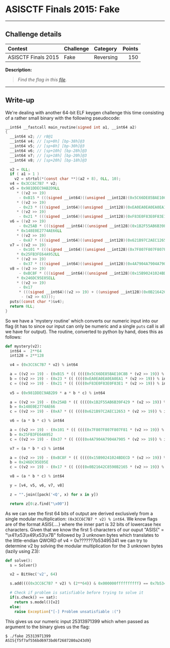 # ASISCTF Finals 2015: Fake

----------
## Challenge details
| Contest        | Challenge     | Category  | Points |
|:---------------|:--------------|:----------|-------:|
| ASISCTF Finals 2015 | Fake | Reversing |    150 |

**Description:**
>*Find the flag in this [file](challenge/fake).*

----------
## Write-up

We're dealing with another 64-bit ELF keygen challenge this time consisting of a rather small binary with the following pseudocode:

```c
__int64 __fastcall main_routine(signed int a1, __int64 a2)
{
  __int64 v2; // r8@1
  __int64 v4; // [sp+0h] [bp-38h]@3
  __int64 v5; // [sp+8h] [bp-30h]@3
  __int64 v6; // [sp+10h] [bp-28h]@3
  __int64 v7; // [sp+18h] [bp-20h]@3
  __int64 v8; // [sp+20h] [bp-18h]@3

  v2 = 0LL;
  if ( a1 > 1 )
    v2 = strtol(*(const char **)(a2 + 8), 0LL, 10);
  v4 = 0x3CC6C7B7 * v2;
  v5 = 0x981DDEC9AB2D9LL
     * ((v2 >> 19)
      - 0xB15 * (((signed __int64)((unsigned __int128)(0x5C66DE85BAE10C8BLL * (v2 >> 19)) >> 64) >> 10) - (v2 >> 63)))
     * ((v2 >> 19)
      - 0x23 * (((signed __int64)((unsigned __int128)(0xEA0EA0EA0EA0EA1LL * (v2 >> 19)) >> 64) >> 1) - (v2 >> 63)))
     * ((v2 >> 19)
      - 0x21 * (((signed __int64)((unsigned __int128)(0xF83E0F83E0F83E1LL * (v2 >> 19)) >> 64) >> 1) - (v2 >> 63)));
  v6 = ((v2 >> 19)
      - 0x25AB * (((signed __int64)((unsigned __int128)(0x1B2F55AB6B39F429LL * (v2 >> 19)) >> 64) >> 10) - (v2 >> 63)))
     * 0x148E0E2774AE66LL
     * ((v2 >> 19)
      - 0xA7 * (((signed __int64)((unsigned __int128)(0x621B97C2AEC12653LL * (v2 >> 19)) >> 64) >> 6) - (v2 >> 63)));
  v7 = ((v2 >> 19)
      - 0x101 * (((signed __int64)((unsigned __int128)(0x7F807F807F807F81LL * (v2 >> 19)) >> 64) >> 7) - (v2 >> 63)))
     * 0x25FB3FE64A952LL
     * ((v2 >> 19)
      - 0x37 * (((signed __int64)((unsigned __int128)(0x4A7904A7904A7905LL * (v2 >> 19)) >> 64) >> 4) - (v2 >> 63)));
  v8 = ((v2 >> 19)
      - 0xBC8F * (((signed __int64)((unsigned __int128)(0x15B90241024BDECDLL * (v2 >> 19)) >> 64) >> 12) - (v2 >> 63)))
     * 0x246DC95E05ELL
     * ((v2 >> 19)
      - 0x17
      * (((signed __int64)((v2 >> 19) + ((unsigned __int128)(0x0B21642C8590B2165LL * (v2 >> 19)) >> 64)) >> 4)
       - (v2 >> 63)));
  puts((const char *)&v4);
  return 0LL;
}
```

So we have a 'mystery routine' which converts our numeric input into our flag (it has to since our input can only be numeric and a single `puts` call is all we have for output). The routine, converted to python by hand, does this as follows:

```python
def mystery(v2):  
  int64 =  2**64
  int128 = 2**128

  v4 = (0x3CC6C7B7 * v2) % int64

  a = ((v2 >> 19) - (0xB15 * (( ((((0x5C66DE85BAE10C8B * (v2 >> 19)) % int128) >> 64) % int64) >> 10) - (v2 >> 63))))
  b = ((v2 >> 19) - (0x23 * (( ((((0xEA0EA0EA0EA0EA1 * (v2 >> 19)) % int128) >> 64) % int64) >> 1) - (v2 >> 63))))
  c = ((v2 >> 19) - (0x21 * (( ((((0xF83E0F83E0F83E1 * (v2 >> 19)) % int128) >> 64) % int64) >> 1) - (v2 >> 63))))
  
  v5 = (0x981DDEC9AB2D9 * a * b * c) % int64

  a = ((v2 >> 19) - (0x25AB * (( ((((0x1B2F55AB6B39F429 * (v2 >> 19)) % int128) >> 64) % int64) >> 10) - (v2 >> 63))))
  b = 0x148E0E2774AE66
  c = ((v2 >> 19) - (0xA7 * (( ((((0x621B97C2AEC12653 * (v2 >> 19)) % int128) >> 64) % int64) >> 6) - (v2 >> 63))))

  v6 = (a * b * c) % int64

  a = ((v2 >> 19) - (0x101 * (( ((((0x7F807F807F807F81 * (v2 >> 19)) % int128) >> 64) % int64) >> 7) - (v2 >> 63))))
  b = 0x25FB3FE64A952
  c = ((v2 >> 19) - (0x37 * (( ((((0x4A7904A7904A7905 * (v2 >> 19)) % int128) >> 64) % int64) >> 4) - (v2 >> 63))))

  v7 = (a * b * c) % int64

  a = ((v2 >> 19) - (0xBC8F * (( ((((0x15B90241024BDECD * (v2 >> 19)) % int128) >> 64) % int64) >> 12) - (v2 >> 63))))
  b = 0x246DC95E05E
  c = ((v2 >> 19) - (0x17 * (( ((((0x0B21642C8590B2165 * (v2 >> 19)) % int128) >> 64) % int64) >> 4) - (v2 >> 63))))

  v8 = (a * b * c) % int64

  y = [v4, v5, v6, v7, v8]

  z = "".join([pack('<Q', x) for x in y])

  return z[0:z.find("\x00")]
```

As we can see the first 64 bits of output are derived exclusively from a single modular multiplication: `(0x3CC6C7B7 * v2) % int64`. We know flags are of the format ASIS{....} where the inner part is 32 bits of lowercase hex characters. Given that we know the first 5 characters of our ouput "ASIS{" = "\x41\x53\x49\x53\x7B" followed by 3 unknown bytes which translates to the little-endian QWORD of v4 = 0x??????7b53495341 we can try to determine v2 by solving the modular multiplication for the 3 unknown bytes (lazily using Z3):

```python
def solve():
  s = Solver()

  v2 = BitVec('v2', 64)

  s.add((((0x3CC6C7B7 * v2) % (2**64)) & 0x000000ffffffffff) == 0x7b53495341)

  # Check if problem is satisfiable before trying to solve it
  if(s.check() == sat):
    return s.model()[v2]
  else:
    raise Exception("[-] Problem unsatisfiable :(")
```

This gives us our numeric input 25313971399 which when passed as argument to the binary gives us the flag:

```bash
$ ./fake 25313971399
ASIS{f5f7af556bd6973bd6f2687280a243d9}
```